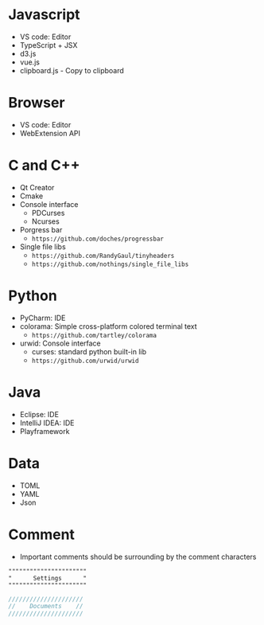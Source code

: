 Javascript
=====
* VS code: Editor
* TypeScript + JSX
* d3.js
* vue.js
* clipboard.js - Copy to clipboard

Browser
=====
* VS code: Editor
* WebExtension API

C and C++
=====
* Qt Creator
* Cmake
* Console interface
    * PDCurses
    * Ncurses
* Porgress bar
    * `https://github.com/doches/progressbar`
* Single file libs
    * `https://github.com/RandyGaul/tinyheaders`
    * `https://github.com/nothings/single_file_libs`

Python
=====
* PyCharm: IDE
* colorama: Simple cross-platform colored terminal text
    * `https://github.com/tartley/colorama`
* urwid: Console interface
    * curses: standard python built-in lib
    * `https://github.com/urwid/urwid`

Java
=====
* Eclipse: IDE
* IntelliJ IDEA: IDE
* Playframework

Data
=====
* TOML
* YAML
* Json

Comment
=====
* Important comments should be surrounding by the comment characters
```vim
""""""""""""""""""""""
"      Settings      "
""""""""""""""""""""""
```
```c
/////////////////////
//    Documents    //
/////////////////////
```
